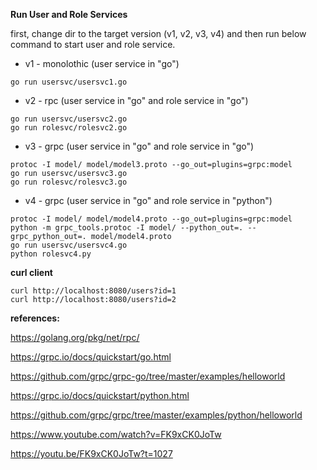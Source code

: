**Run User and Role Services**

first, change dir to the target version (v1, v2, v3, v4) and then run below command to start user and role service.

- v1 - monolothic (user service in "go")
```
go run usersvc/usersvc1.go
```

- v2 - rpc (user service in "go" and role service in "go")
```
go run usersvc/usersvc2.go
go run rolesvc/rolesvc2.go
```

- v3 - grpc (user service in "go" and role service in "go")
```
protoc -I model/ model/model3.proto --go_out=plugins=grpc:model
go run usersvc/usersvc3.go
go run rolesvc/rolesvc3.go
```

- v4 - grpc (user service in "go" and role service in "python")

```
protoc -I model/ model/model4.proto --go_out=plugins=grpc:model
python -m grpc_tools.protoc -I model/ --python_out=. --grpc_python_out=. model/model4.proto
go run usersvc/usersvc4.go
python rolesvc4.py
```

**curl client**

```
curl http://localhost:8080/users?id=1
curl http://localhost:8080/users?id=2
```

**references:**

https://golang.org/pkg/net/rpc/

https://grpc.io/docs/quickstart/go.html

https://github.com/grpc/grpc-go/tree/master/examples/helloworld

https://grpc.io/docs/quickstart/python.html

https://github.com/grpc/grpc/tree/master/examples/python/helloworld

https://www.youtube.com/watch?v=FK9xCK0JoTw

https://youtu.be/FK9xCK0JoTw?t=1027
